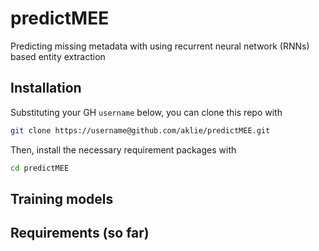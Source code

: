 # predictMEE
Predicting missing metadata with using recurrent neural network (RNNs) based entity extraction

## Installation

Substituting your GH `username` below, you can clone this repo with
```bash
git clone https://username@github.com/aklie/predictMEE.git
```

Then, install the necessary requirement packages with
```bash
cd predictMEE
```

## Training models


## Requirements (so far)
